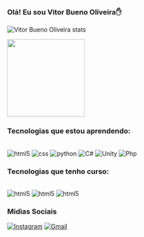 
### Olá! Eu sou Vitor Bueno Oliveira✋

![Vitor Bueno Oliveira stats](https://github-readme-stats.vercel.app/api?username=VitorBuenoOliveira&show_icons=true&theme=tokyonight&count_private=true)
 

 <img height="180em" src="https://github-readme-stats.vercel.app/api/top-langs/?username=VitorBuenoOliveira&layout=compact&langs_count=7&theme=radical"/>

### Tecnologias que estou aprendendo:
<div style="display inline_block"></br>
    <img aling="center"alt= "html5"src="https://img.shields.io/badge/HTML5-E34F26?style=for-the-badge&logo=html5&logoColor=white"> 
    <img aling="center"alt= "css"src="https://img.shields.io/badge/CSS3-1572B6?style=for-the-badge&logo=css3&logoColor=white">
    <img aling="center"alt= "python"src="https://img.shields.io/badge/Python-14354C?style=for-the-badge&logo=python&logoColor=white">
    <img aling="center"alt= "C#"src="https://img.shields.io/badge/C%23-239120?style=for-the-badge&logo=c-sharp&logoColor=white">
    <img aling="center"alt= "Unity"src="https://img.shields.io/badge/Unity-100000?style=for-the-badge&logo=unity&logoColor=white">
    <img aling="center"alt= "Php"src="https://img.shields.io/badge/PHP-777BB4?style=for-the-badge&logo=php&logoColor=white">
</div>



### Tecnologias que tenho curso:
<div style="display inline_block"></br>
    <img aling="center"alt= "html5"src="https://img.shields.io/badge/Microsoft_Excel-217346?style=for-the-badge&logo=microsoft-excel&logoColor=white">
    <img aling="center"alt= "html5"src="https://img.shields.io/badge/Microsoft_PowerPoint-B7472A?style=for-the-badge&logo=microsoft-powerpoint&logoColor=white">
    <img aling="center"alt= "html5"src="https://img.shields.io/badge/Microsoft_Word-2B579A?style=for-the-badge&logo=microsoft-word&logoColor=white">

</div>

### Midias Sociais

[![Instagram](https://img.shields.io/badge/Instagram-E4405F?style=for-the-badge&logo=instagram&logoColor=white)](https://instagram.com/vitorbuenooliveira/) [![Gmail](https://img.shields.io/badge/Gmail-D14836?style=for-the-badge&logo=gmail&logoColor=white)](vitorb.oliveira14@gmail.com)
